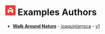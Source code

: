 # ![AUTHORSIcon](../main-src/authorsIcon.png) **Examples Authors**

- [**Walk Around Nature**](./walk-arround-nature(PE-v1)/src/javascript/games.js) - [joaquinlarroca](https://github.com/joaquinlarroca) - [v1](../PE-v1/)
